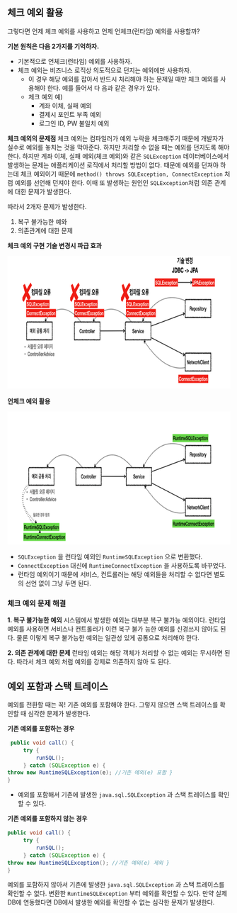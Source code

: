 ## 체크 예외 활용
그렇다면 언제 체크 예외를 사용하고 언제 언체크(런타임) 예외를 사용할까?

**기본 원칙은 다음 2가지를 기억하자.**
- 기본적으로 언체크(런타임) 예외를 사용하자.
- 체크 예외는 비즈니스 로직상 의도적으로 던지는 예외에만 사용하자.
	- 이 경우 해당 예외를 잡아서 반드시 처리해야 하는 문제일 때만 체크 예외를 사용해야 한다. 예를 들어서 다 음과 같은 경우가 있다.
	- 체크 예외 예)
		- 계좌 이체, 실패 예외
		- 결제시 포인트 부족 예외 
		- 로그인 ID, PW 불일치 예외

**체크 예외의 문제점**
체크 예외는 컴파일러가 예외 누락을 체크해주기 때문에 개발자가 실수로 예외를 놓치는 것을 막아준다. 하지만 처리할 수 없을 때는 예외를 던지도록 해야한다.
하지만 계좌 이체, 실패 예외(체크 예외)와 같은 `SQLException` 데이터베이스에서 발생하는 문제는 애플리케이션 로직에서 처리할 방법이 없다. 때문에 예외를 던져야 하는데 체크 예외이기 때문에 `method() throws SQLException, ConnectException` 처럼 예외를 선언해 던져야 한다. 이때 또 발생하는 원인인 `SQLException`처럼 의존 관계에 대한 문제가 발생한다.

따라서 2개자 문제가 발생한다.
1. 복구 불가능한 예와
2. 의존관계에 대한 문제

**체크 예외 구현 기술 변경시 파급 효과**

<img src="/img/Spring_DB/DB-5_3.png" alt="체크 예외" width="700" height="300" />

**언체크 예외 활용**

<img src="/img/Spring_DB/DB-5_4.png" alt="언체크 예외" width="700" height="300" />

- `SQLException` 을 런타임 예외인 `RuntimeSQLException` 으로 변환했다.
- `ConnectException` 대신에 `RuntimeConnectException` 을 사용하도록 바꾸었다.
- 런타임 예외이기 때문에 서비스, 컨트롤러는 해당 예외들을 처리할 수 없다면 별도의 선언 없이 그냥 두면 된다.

### 체크 예외 문제 해결
**1. 복구 불가능한 예외**
시스템에서 발생한 예외는 대부분 복구 불가능 예외이다. 런타임 예외를 사용하면 서비스나 컨트롤러가 이런 복구 불가 능한 예외를 신경쓰지 않아도 된다. 물론 이렇게 복구 불가능한 예외는 일관성 있게 공통으로 처리해야 한다.

**2. 의존 관계에 대한 문제**
런타임 예외는 해당 객체가 처리할 수 없는 예외는 무시하면 된다. 따라서 체크 예외 처럼 예외를 강제로 의존하지 않아 도 된다.


## 예외 포함과 스택 트레이스
예외를 전환할 때는 꼭! 기존 예외를 포함해야 한다. 그렇지 않으면 스택 트레이스를 확인할 때 심각한 문제가 발생한다.

**기존 예외를 포함하는 경우** 
```java
 public void call() {
     try {
         runSQL();
     } catch (SQLException e) {
throw new RuntimeSQLException(e); //기존 예외(e) 포함 }
}
```
- 예외를 포함해서 기존에 발생한 `java.sql.SQLException` 과 스택 트레이스를 확인할 수 있다.


**기존 예외를 포함하지 않는 경우**
```java
public void call() {
     try {
         runSQL();
     } catch (SQLException e) {
throw new RuntimeSQLException(); //기존 예외(e) 제외 }
}
```
예외를 포함하지 않아서 기존에 발생한 `java.sql.SQLException` 과 스택 트레이스를 확인할 수 없다. 변환한 `RuntimeSQLException` 부터 예외를 확인할 수 있다. 만약 실제 DB에 연동했다면 DB에서 발생한 예외를 확인할 수 없는 심각한 문제가 발생한다.


